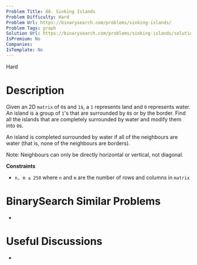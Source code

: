 ```yaml
---
Problem Title: 88. Sinking Islands
Problem Difficulty: Hard
Problem Url: https://binarysearch.com/problems/sinking-islands/
Problem Tags: graph
Solution Url: https://binarysearch.com/problems/sinking-islands/solutions/
IsPremium: No
Companies: 
IsTemplate: No
---
```


<span style="color: ;">Hard</span>

# Description

Given an 2D `matrix` of `0`s and `1`s, a `1` represents land and `0` represents water. An island is a group of `1`'s that are surrounded by `0`s or by the border. Find all the islands that are completely surrounded by water and modify them into `0`s.

An island is completed surrounded by water if all of the neighbours are water (that is, none of the neighbours are borders).

Note: Neighbours can only be directly horizontal or vertical, not diagonal.

**Constraints**

- `n, m ≤ 250` where `n` and `m` are the number of rows and columns in `matrix`

# BinarySearch Similar Problems

- []()

# Useful Discussions

- []()
